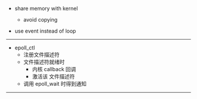 * share memory with kernel
    * avoid copying

* use event instead of loop

---

* epoll_ctl
    * 注册文件描述符
    * 文件描述符就绪时
        * 内核 callback 回调
        * 激活该 文件描述符
    * 调用 epoll_wait 时得到通知

---
